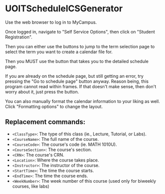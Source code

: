 # UOITScheduleICSGenerator
Use the web browser to log in to MyCampus.

Once logged in, navigate to "Self Service Options", then click on "Student Registration".

Then you can either use the buttons to jump to the term selection page to select the term you want to create a calendar file for.

Then you MUST use the button that takes you to the detailed schedule page.

If you are already on the schedule page, but still getting an error, try pressing the "Go to schedule page" button anyway.
Reason being, this program cannot read within frames. If that doesn't make sense, then don't worry about it, just press the button.

You can also manually format the calendar information to your liking as well.
Click "Formatting options" to change the layout.

## Replacement commands:
* `<ClassType>`: The type of this class (ie., Lecture, Tutorial, or Labs).
* `<CourseName>`: The full name of the course.
* `<CourseCode>`: The course's code (ie. MATH 1010U).
* `<CourseSection>`: The course's section.
* `<CRN>`: The course's CRN.
* `<Location>`: Where the course takes place.
* `<Instructor>`: The instructor of the course.
* `<StartTime>`: The time the course starts.
* `<EndTime>`: The time the course ends.
* `<WeekNumber>`: The week number of this course (used only for biweekly courses, like labs)
